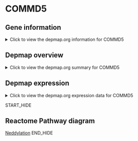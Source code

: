 <h1>COMMD5</h1>

<h2>Gene information</h2>
<details>
  <summary>Click to view the depmap.org information for COMMD5</summary>
  <iframe src="https://depmap.org/portal/gene/COMMD5?tab=about" style="border:none;width:100%;height:800px"></iframe>
</details>

<h2>Depmap overview</h2>
<details>
  <summary>Click to view the depmap.org summary for COMMD5</summary>
  <iframe src="https://depmap.org/portal/gene/COMMD5?tab=overview" style="border:none;width:100%;height:800px"></iframe>
</details>

<h2>Depmap expression</h2>
<details>
  <summary>Click to view the depmap.org expression data for COMMD5</summary>
  <iframe src="https://depmap.org/portal/gene/COMMD5?tab=characterization" style="border:none;width:100%;height:800px"></iframe>
</details>


START_HIDE
<h2>Reactome Pathway diagram</h2>
<a href="https://reactome.org/PathwayBrowser/#/R-HSA-8951664">Neddylation</a>
END_HIDE


